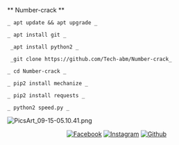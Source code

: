 ** Number-crack **
```
_ apt update && apt upgrade _

_ apt install git _

 _apt install python2 _

 _git clone https://github.com/Tech-abm/Number-crack_

_ cd Number-crack _

_ pip2 install mechanize _

_ pip2 install requests _

_ python2 speed.py _
```
![PicsArt_09-15-05.10.41.png](https://user-images.githubusercontent.com/52023076/93209100-75707e00-f712-11ea-9259-4dd1bfaecf56.png)
<p align="center">
<a href="https://fb.com/Techabm"><img title="Facebook" src="https://img.shields.io/badge/Facebook-red?style=for-the-badge&logo=facebook"></a>
<a href="https://www.instagram.com/Techabm"><img title="Instagram" src="https://img.shields.io/badge/INSTAGRAM-purple?style=for-the-badge&logo=instagram"></a>
<a href="https://github.com/Tech-abm"><img title="Github" src="https://img.shields.io/badge/Github-TECH--ABM-blue?style=for-the-badge&logo=github"></a>



